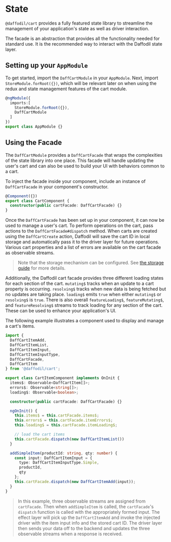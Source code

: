 # State

`@daffodil/cart` provides a fully featured state library to streamline the management of your application's state as well as driver interaction.

The facade is an abstraction that provides all the functionality needed for standard use. It is the recommended way to interact with the Daffodil state layer.

## Setting up your `AppModule`

To get started, import the `DaffCartModule` in your `AppModule`. Next, import `StoreModule.forRoot({})`, which will be relevant later on when using the redux and state management features of the cart module.

```typescript
@ngModule({
  imports:[
    StoreModule.forRoot({}),
    DaffCartModule
  ]
})
export class AppModule {}
```

## Using the Facade

The `DaffCartModule` provides a `DaffCartFacade` that wraps the complexities of the state library into one place. This facade will handle updating the user's cart and can also be used to build your UI with behaviors common to a cart.

To inject the facade inside your component, include an instance of `DaffCartFacade` in your component's constructor.

```typescript
@Component({})
export class CartComponent {
  constructor(public cartFacade: DaffCartFacade) {}
}
```

Once the `DaffCartFacade` has been set up in your component, it can now be used to manage a user's cart. To perform operations on the cart, pass actions to the `DaffCartFacade#dispatch` method. When carts are created using the `DaffCartCreate` action, Daffodil will save the cart ID in local storage and automatically pass it to the driver layer for future operations. Various cart properties and a list of errors are available on the cart facade as observable streams.

> Note that the storage mechanism can be configured. See [the storage guide](../../core/guides/advanced/storage.md#environment-specific-storage-services) for more details.

Additionally, the Daffodil cart facade provides three different loading states for each section of the cart. `mutating$` tracks when an update to a cart property is occurring. `resolving$` tracks when new data is being fetched but no updates are taking place. `loading$` emits `true` when either `mutating$` or `resolving$` is `true`. There is also overall `featureLoading$`, `featureMutating$`, and `featureResolving$` streams to track loading for any section of the cart. These can be used to enhance your application's UI.

The following example illustrates a component used to display and manage a cart's items.

```typescript
import {
  DaffCartItemAdd,
  DaffCartItemList,
  DaffCartItemInput,
  DaffCartItemInputType,
  DaffCartFacade,
  DaffCartItem
} from '@daffodil/cart';

export class CartItemComponent implements OnInit {
  items$: Observable<DaffCartItem[]>;
  errors$: Observable<string[]>;
  loading$: Observable<boolean>;

  constructor(public cartFacade: DaffCartFacade) {}

  ngOnInit() {
    this.items$ = this.cartFacade.items$;
    this.errors$ = this.cartFacade.itemErrors$;
    this.loading$ = this.cartFacade.itemLoading$;

    // load the cart items
    this.cartFacade.dispatch(new DaffCartItemList())
  }

  addSimpleItem(productId: string, qty: number) {
    const input: DaffCartItemInput = {
      type: DaffCartItemInputType.Simple,
      productId,
      qty
    };
    this.cartFacade.dispatch(new DaffCartItemAdd(input));
  }
}
```

> In this example, three observable streams are assigned from `cartFacade`. Then when `addSimpleItem` is called, the `cartFacade`'s  `dispatch` function is called with the appropriately formed input. The effect layer will pick up the `DaffCartItemAdd` and invoke the injected driver with the item input info and the stored cart ID. The driver layer then sends your data off to the backend and updates the three observable streams when a response is received.

<!-- TODO: add dependency injectable reducers guide once we implement it -->
<!-- TODO: add dependency injectable actions for effects guide once we implement it -->
